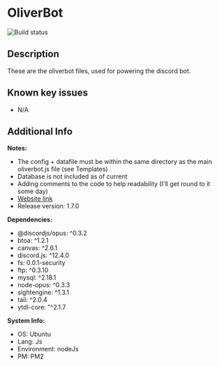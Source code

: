 # OliverBot

![Build status](https://github.com/cheesenibbles123/OliverbotPublic/actions/workflows/NodeJSBuild.yml/badge.svg)

## Description

These are the oliverbot files, used for powering the discord bot.

## Known key issues

- N/A

## Additional Info

**Notes:**
 - The config + datafile must be within the same directory as the main oliverbot.js file (see Templates)
 - Database is not included as of current
 - Adding comments to the code to help readability (I'll get round to it some day)
 - [Website link](http://www.archiesbots.com/DiscordBots/Home.html)
 - Release version: 1.7.0

**Dependencies:**
 - @discordjs/opus: ^0.3.2
 - btoa: ^1.2.1
 - canvas: ^2.6.1
 - discord.js: ^12.4.0
 - fs: 0.0.1-security
 - ftp: ^0.3.10
 - mysql: ^2.18.1
 - node-opus: ^0.3.3
 - sightengine: ^1.3.1
 - tail: ^2.0.4
 - ytdl-core: "^2.1.7

**System Info:**
 - OS: Ubuntu
 - Lang: Js
 - Environment: nodeJs
 - PM: PM2
